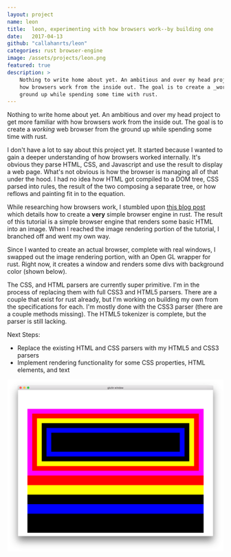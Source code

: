 ```yaml
---
layout: project
name: leon
title:  leon, experimenting with how browsers work--by building one
date:   2017-04-13
github: "callahanrts/leon"
categories: rust browser-engine
image: /assets/projects/leon.png
featured: true
description: >
    Nothing to write home about yet. An ambitious and over my head project to get more familiar with
    how browsers work from the inside out. The goal is to create a _working_ web browser from the
    ground up while spending some time with rust.
---
```


Nothing to write home about yet. An ambitious and over my head project to get more familiar with
how browsers work from the inside out. The goal is to create a _working_ web browser from the
ground up while spending some time with rust.

I don't have a lot to say about this project yet. It started because I wanted to gain a deeper
understanding of how browsers worked internally. It's obvious they parse HTML, CSS, and Javascript
and use the result to display a web page. What's not obvious is how the browser is managing all
of that under the hood. I had no idea how HTML got compiled to a DOM tree, CSS parsed into rules,
the result of the two composing a separate tree, or how reflows and painting fit in to the equation.

While researching how browsers work, I stumbled upon [this blog post](https://limpet.net/mbrubeck/2014/08/08/toy-layout-engine-1.html)
which details how to create a __very__ simple browser engine in rust. The result of this tutorial
is a simple browser engine that renders some basic HTML into an image. When I reached the image
rendering portion of the tutorial, I branched off and went my own way.

Since I wanted to create an actual browser, complete with real windows, I swapped out the image
rendering portion, with an Open GL wrapper for rust. Right now, it creates a window and renders
some divs with background color (shown below).

The CSS, and HTML parsers are currently super primitive. I'm in the process of replacing them with
full CSS3 and HTML5 parsers. There are a couple that exist for rust already, but I'm working on
building my own from the specifications for each. I'm mostly done with the CSS3 parser (there are
a couple methods missing). The HTML5 tokenizer is complete, but the parser is still lacking.

Next Steps:
- Replace the existing HTML and CSS parsers with my HTML5 and CSS3 parsers
- Implement rendering functionality for some CSS properties, HTML elements, and text

<div class="screenshots">
  <img src="/assets/projects/leon.png" />
</div>
